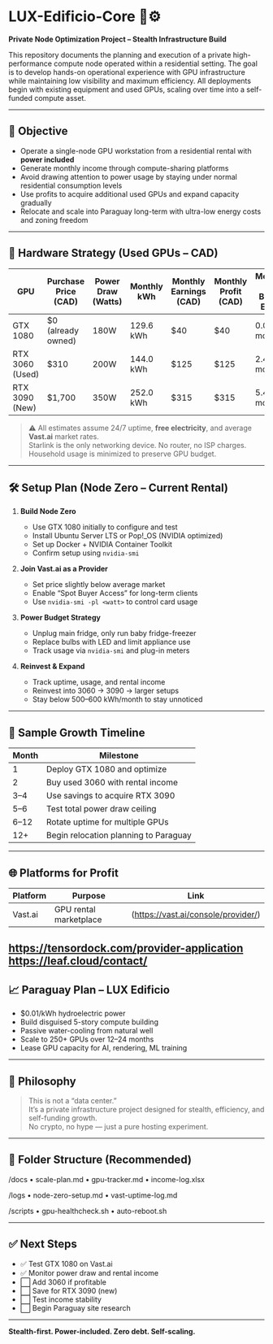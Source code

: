 # LUX-Edificio-Core 🏢⚙️  
**Private Node Optimization Project – Stealth Infrastructure Build**

This repository documents the planning and execution of a private high-performance compute node operated within a residential setting. The goal is to develop hands-on operational experience with GPU infrastructure while maintaining low visibility and maximum efficiency. All deployments begin with existing equipment and used GPUs, scaling over time into a self-funded compute asset.

---

## 🎯 Objective

- Operate a single-node GPU workstation from a residential rental with **power included**
- Generate monthly income through compute-sharing platforms
- Avoid drawing attention to power usage by staying under normal residential consumption levels
- Use profits to acquire additional used GPUs and expand capacity gradually
- Relocate and scale into Paraguay long-term with ultra-low energy costs and zoning freedom

---

## 🧰 Hardware Strategy (Used GPUs – CAD)

| GPU              | Purchase Price (CAD) | Power Draw (Watts) | Monthly kWh | Monthly Earnings (CAD) | Monthly Profit (CAD) | Months to Break Even |
|------------------|----------------------|--------------------|-------------|------------------------|----------------------|----------------------|
| GTX 1080         | $0 (already owned)   | 180W               | 129.6 kWh   | $40                    | $40                  | 0.00 months          |
| RTX 3060 (Used)  | $310                 | 200W               | 144.0 kWh   | $125                   | $125                 | 2.48 months          |
| RTX 3090 (New)   | $1,700               | 350W               | 252.0 kWh   | $315                   | $315                 | 5.40 months          |

> ⚠️ All estimates assume 24/7 uptime, **free electricity**, and average **Vast.ai** market rates.  
> Starlink is the only networking device. No router, no ISP charges. Household usage is minimized to preserve GPU budget.

---

## 🛠️ Setup Plan (Node Zero – Current Rental)

1. **Build Node Zero**
   - Use GTX 1080 initially to configure and test
   - Install Ubuntu Server LTS or Pop!_OS (NVIDIA optimized)
   - Set up Docker + NVIDIA Container Toolkit
   - Confirm setup using `nvidia-smi`

2. **Join Vast.ai as a Provider**
   - Set price slightly below average market
   - Enable “Spot Buyer Access” for long-term clients
   - Use `nvidia-smi -pl <watt>` to control card usage

3. **Power Budget Strategy**
   - Unplug main fridge, only run baby fridge-freezer
   - Replace bulbs with LED and limit appliance use
   - Track usage via `nvidia-smi` and plug-in meters

4. **Reinvest & Expand**
   - Track uptime, usage, and rental income
   - Reinvest into 3060 → 3090 → larger setups
   - Stay below 500–600 kWh/month to stay unnoticed

---

## 🔁 Sample Growth Timeline

| Month | Milestone                            |
|-------|---------------------------------------|
| 1     | Deploy GTX 1080 and optimize          |
| 2     | Buy used 3060 with rental income      |
| 3–4   | Use savings to acquire RTX 3090       |
| 5–6   | Test total power draw ceiling         |
| 6–12  | Rotate uptime for multiple GPUs       |
| 12+   | Begin relocation planning to Paraguay |

---

## 🌐 Platforms for Profit

| Platform       | Purpose                 | Link                                 |
|----------------|-------------------------|--------------------------------------|
| Vast.ai        | GPU rental marketplace  | (https://vast.ai/console/provider/) |
https://tensordock.com/provider-application
https://leaf.cloud/contact/
---

## 📈 Paraguay Plan – LUX Edificio

- $0.01/kWh hydroelectric power
- Build disguised 5-story compute building
- Passive water-cooling from natural well
- Scale to 250+ GPUs over 12–24 months
- Lease GPU capacity for AI, rendering, ML training

---

## 🧠 Philosophy

> This is not a “data center.”  
> It’s a private infrastructure project designed for stealth, efficiency, and self-funding growth.  
> No crypto, no hype — just a pure hosting experiment.

---

## 📂 Folder Structure (Recommended)

/docs
	•	scale-plan.md
	•	gpu-tracker.md
	•	income-log.xlsx

/logs
	•	node-zero-setup.md
	•	vast-uptime-log.md

/scripts
	•	gpu-healthcheck.sh
	•	auto-reboot.sh

---

## ✅ Next Steps

- ✅ Test GTX 1080 on Vast.ai
- ✅ Monitor power draw and rental income
- ⬜ Add 3060 if profitable
- ⬜ Save for RTX 3090 (new)
- ⬜ Test income stability
- ⬜ Begin Paraguay site research

---

**Stealth-first. Power-included. Zero debt. Self-scaling.**
